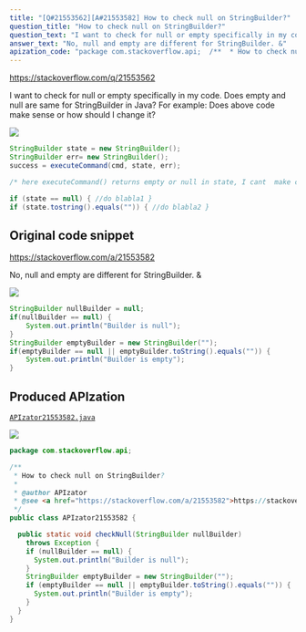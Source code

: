 ```yaml
---
title: "[Q#21553562][A#21553582] How to check null on StringBuilder?"
question_title: "How to check null on StringBuilder?"
question_text: "I want to check for null or empty specifically in my code. Does empty and null are same for StringBuilder in Java? For example: Does above code make sense or how should I change it?"
answer_text: "No, null and empty are different for StringBuilder. &"
apization_code: "package com.stackoverflow.api;  /**  * How to check null on StringBuilder?  *  * @author APIzator  * @see <a href=\"https://stackoverflow.com/a/21553582\">https://stackoverflow.com/a/21553582</a>  */ public class APIzator21553582 {    public static void checkNull(StringBuilder nullBuilder)     throws Exception {     if (nullBuilder == null) {       System.out.println(\"Builder is null\");     }     StringBuilder emptyBuilder = new StringBuilder(\"\");     if (emptyBuilder == null || emptyBuilder.toString().equals(\"\")) {       System.out.println(\"Builder is empty\");     }   } }"
---
```


https://stackoverflow.com/q/21553562

I want to check for null or empty specifically in my code. Does empty and null are same for StringBuilder in Java?
For example:
Does above code make sense or how should I change it?


<div class="code-logo"><img src="/stackoverflow.png" /></div>

```java
StringBuilder state = new StringBuilder();
StringBuilder err= new StringBuilder(); 
success = executeCommand(cmd, state, err); 

/* here executeCommand() returns empty or null in state, I cant  make changes in  <br/> executeCommand() so can I check it in my code somehow for state, if its null or empty? */<br/>

if (state == null) { //do blabla1 }
if (state.tostring().equals("")) { //do blabla2 }
```


## Original code snippet

https://stackoverflow.com/a/21553582

No, null and empty are different for StringBuilder.
&amp;

<div class="code-logo"><img src="/stackoverflow.png" /></div>

```java
StringBuilder nullBuilder = null;
if(nullBuilder == null) {
    System.out.println("Builder is null");
}
StringBuilder emptyBuilder = new StringBuilder("");
if(emptyBuilder == null || emptyBuilder.toString().equals("")) {
    System.out.println("Builder is empty");
}
```

## Produced APIzation

[`APIzator21553582.java`](https://github.com/pasqualesalza/apization-temp/raw/main/data/search/APIzator21553582.java)

<div class="code-logo"><img src="/apizator.png" /></div>

```java
package com.stackoverflow.api;

/**
 * How to check null on StringBuilder?
 *
 * @author APIzator
 * @see <a href="https://stackoverflow.com/a/21553582">https://stackoverflow.com/a/21553582</a>
 */
public class APIzator21553582 {

  public static void checkNull(StringBuilder nullBuilder)
    throws Exception {
    if (nullBuilder == null) {
      System.out.println("Builder is null");
    }
    StringBuilder emptyBuilder = new StringBuilder("");
    if (emptyBuilder == null || emptyBuilder.toString().equals("")) {
      System.out.println("Builder is empty");
    }
  }
}

```